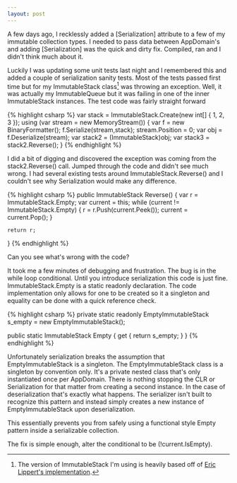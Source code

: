 ```yaml
---
layout: post
---
```

A few days ago, I recklessly added a [Serialization] attribute to a few of my immutable collection types. I needed to pass data between AppDomain's and adding [Serialization] was the quick and dirty fix. Compiled, ran and I didn't think much about it.

Luckily I was updating some unit tests last night and I remembered this and added a couple of serialization sanity tests. Most of the tests passed first time but for my ImmutableStack class[^1] was throwing an exception. Well, it was actually my ImmutableQueue but it was failing in one of the inner ImmutableStack instances. The test code was fairly straight forward

    
{% highlight csharp %}
var stack = ImmutableStack.Create(new int[] { 1, 2, 3 });
using (var stream = new MemoryStream()) {
    var f = new BinaryFormatter();
    f.Serialize(stream,stack);
    stream.Position = 0;
    var obj = f.Deserialize(stream);
    var stack2 = (ImmutableStack<int>)obj;
    var stack3 = stack2.Reverse();
}
{% endhighlight %}

I did a bit of digging and discovered the exception was coming from the stack2.Reverse() call. Jumped through the code and didn't see much wrong. I had several existing tests around ImmutableStack.Reverse() and I couldn't see why Serialization would make any difference.

{% highlight csharp %}
public ImmutableStack<T> Reverse() {
    var r = ImmutableStack<T>.Empty;
    var current = this;
    while (current != ImmutableStack<T>.Empty) {
        r = r.Push(current.Peek());
        current = current.Pop();
    }

    return r;
}
{% endhighlight %}

Can you see what's wrong with the code?

It took me a few minutes of debugging and frustration. The bug is in the while loop conditional. Until you introduce serialization this code is just fine. ImmutableStack<T>.Empty is a static readonly declaration. The code implementation only allows for one to be created so it a singleton and equality can be done with a quick reference check.

{% highlight csharp %}
private static readonly EmptyImmutableStack s_empty = new EmptyImmutableStack();

public static ImmutableStack<T> Empty {
    get { return s_empty; }
}
{% endhighlight %}

Unfortunately serialization breaks the assumption that EmptyImmutableStack is a singleton. The EmptyImmutableStack class is a singleton by convention only.  It's a private nested class that's only instantiated once per AppDomain.  There is nothing stopping the CLR or Serialization for that matter from creating a second instance. In the case of deserialization that's exactly what happens. The serializer isn't built to recognize this pattern and instead simply creates a new instance of EmptyImmutableStack upon deserialization.

This essentially prevents you from safely using a functional style Empty pattern inside a serializable collection.

The fix is simple enough, alter the conditional to be (!current.IsEmpty).

[^1]: The version of ImmutableStack I'm using is heavily based off of [Eric Lippert's implementation](http://blogs.msdn.com/ericlippert/archive/2007/12/04/immutability-in-c-part-two-a-simple-immutable-stack.aspx).  
